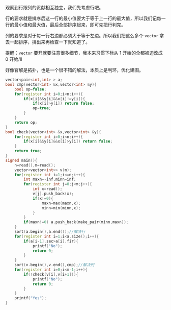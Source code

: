 观察到行跟列的贡献相互独立，我们先考虑行吧。

行的要求就是排序后这一行的最小值要大于等于上一行的最大值，所以我们记每一行的最小值和最大值，最后全部排序起来，即可先把行判完。

列的要求是对于每一行右边都必须大于等于左边。所以我们把这么多个 `vector` 拿去一起排序，排出来再检查一下就知道了。

提醒：`vector` 要开就要注意很多细节，我本来习惯下标从 $1$ 开始的全都被迫改成 $0$ 开始/ll

好像官解是拓扑，也是一个很不错的解法，本质上是判环，优化建图。

```cpp
vector<pair<int,int> > a;
bool cmp(vector<int> &x,vector<int> &y){
    bool op=false;
    for(register int i=0;i<n;i++){
        if(x[i]&&y[i]&&x[i]!=y[i]){
            if(x[i]>y[i]) return false;
            op=true;
        }
    }
    return op;
}
bool check(vector<int> &x,vector<int> &y){
    for(register int i=0;i<n;i++){
        if(x[i]&&y[i]&&x[i]>y[i]) return false;
    }
    return true;
}
signed main(){
    n=read(),m=read();
    vector<vector<int>> v(m);
    for(register int i=1;i<=n;i++){
        int maxn=-inf,minn=inf;
        for(register int j=0;j<m;j++){
            int x=read();
            v[j].push_back(x);
            if(x!=0){
                maxn=max(maxn,x);
                minn=min(minn,x);
            }
        }
        if(maxn!=0) a.push_back(make_pair(minn,maxn));
    }
    sort(a.begin(),a.end());//解决行
    for(register int i=1;i<a.size();i++){
        if(a[i-1].sec>a[i].fir){
            printf("No");
            return 0;
        }
    }
    sort(v.begin(),v.end(),cmp);//解决列
    for(register int i=0;i<m-1;i++){
        if(!check(v[i],v[i+1])){
            printf("No");
            return 0;
        }
    }
    printf("Yes");
}
```